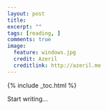 ```yaml
---
layout: post
title: 
excerpt: ""
tags: [reading, ]
comments: true
image:
  feature: windows.jpg
  credit: Azeril
  creditlink: http://azeril.me
---
```


{% include _toc.html %}

Start writing...
